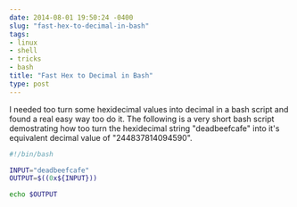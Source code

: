 ```yaml
---
date: 2014-08-01 19:50:24 -0400
slug: "fast-hex-to-decimal-in-bash"
tags:
- linux
- shell
- tricks
- bash
title: "Fast Hex to Decimal in Bash"
type: post
---
```


I needed too turn some hexidecimal values into decimal in a bash script and
found a real easy way too do it. The following is a very short bash script
demostrating how too turn the hexidecimal string "deadbeefcafe" into it's
equivalent decimal value of "244837814094590".

```bash
#!/bin/bash

INPUT="deadbeefcafe"
OUTPUT=$((0x${INPUT}))

echo $OUTPUT
```
